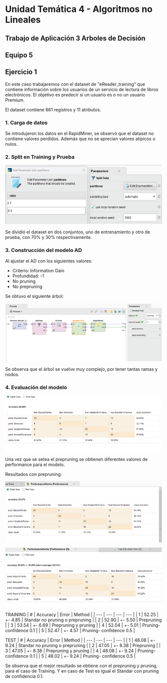 <h1> Unidad Temática 4 - Algoritmos no Lineales </h1>
<h2> Trabajo de Aplicación 3 Arboles de Decisión </h2>
<h2> Equipo 5 </h2>

<h2> Ejercicio 1 </h2>

<p> En este caso trabajaremos con el dataset de "eReader_training" que contiene información sobre los usuarios de un servicio de lectura de libros electrónicos. El objetivo es predecir si un usuario es o no un usuario Premium. </p>

<p> El dataset contiene 661 registros y 11 atributos. </p>

<h3> 1. Carga de datos </h3>

<p> Se introdujeron los datos en el RapidMiner, se observó que el dataset no contiene valores perdidos. Además que no se aprecian valores atípicos o nulos. </p>

<h3> 2. Split en Training y Prueba </h3>

<img src="Img/Split.png" alt="Split" width="auto">

<p> Se dividió el dataset en dos conjuntos, uno de entrenamiento y otro de prueba, con 70% y 30% respectivamente. </p>

<h3> 3. Construcción del modelo AD </h3>

<p> Al ajustar el AD con los siguientes valores:
    <ul>
        <li> Criterio: Information Gain </li>
        <li> Profundidad: -1 </li>
        <li> No pruning </li>
        <li> No prepruning </li>
    </ul>
</p>

<p> Se obtuvo el siguiente árbol: </p>

<img src="Img/AD.png" alt="AD" width="auto">

<p> Se observa que el árbol se vuelve muy complejo, por tener tantas ramas y nodos. </p>

<h3> 4. Evaluación del modelo </h3>

<img src="Img/Performance.png" alt="Performance" width="auto">

<p> Una vez que se setea el prepruning se obtienen diferentes valores de performance para el modelo. </p>

<p><stroke> Resultados con prepruning: </stroke></p>

![Alt text](Img/Prepruning.png)

![Alt text](Img/PrepruningTest.png)

TRAINING
| # | Accuracy | Error | Method |
| --- | --- | --- | --- |
| 1 | 52.25 | +- 4.85 | Standar no pruning o prepruning |
| 2 | 52.90 | +- 5.50 | Prepruning |
| 3 | 53.54 | +- 6.69 | Prepruning y pruning |
| 4 | 52.04 | +- 5.01 | Pruning- confidence 0.1 |
| 5 | 52.47 | +- 4.57 | Pruning- confidence 0.5 |


TEST
| # | Accuracy | Error | Method |
| --- | --- | --- | --- |
| 1 | 48.08 | +- 9.24 | Standar no pruning o prepruning |
| 2 | 47.05 | +- 8.38 | Prepruning |
| 3 | 47.05 | +- 8.38 | Prepruning y pruning |
| 4 | 48.08 | +- 9.24 | Pruning- confidence 0.1 |
| 5 | 48.02 | +- 9.24 | Pruning- confidence 0.5 |

<p> Se observa que el mejor resultado se obtiene con el prepruning y pruning, para el caso de Training. Y en caso de Test es igual el Standar con pruning de confidencia 0.1. </p>


